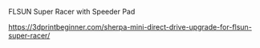 FLSUN Super Racer with Speeder Pad



https://3dprintbeginner.com/sherpa-mini-direct-drive-upgrade-for-flsun-super-racer/
